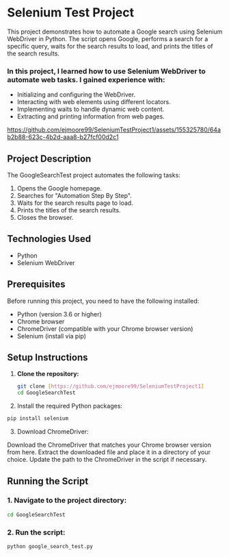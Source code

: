 # Selenium Test Project
 
This project demonstrates how to automate a Google search using Selenium WebDriver in Python. The script opens Google, performs a search for a specific query, waits for the search results to load, and prints the titles of the search results.

### In this project, I learned how to use Selenium WebDriver to automate web tasks. I gained experience with:
- Initializing and configuring the WebDriver.
- Interacting with web elements using different locators.
- Implementing waits to handle dynamic web content.
- Extracting and printing information from web pages.


https://github.com/ejmoore99/SeleniumTestProject1/assets/155325780/64ab2b88-623c-4b2d-aaa8-b27fcf00d2c1

## Project Description

The GoogleSearchTest project automates the following tasks:
1. Opens the Google homepage.
2. Searches for "Automation Step By Step".
3. Waits for the search results page to load.
4. Prints the titles of the search results.
5. Closes the browser.

## Technologies Used

- Python
- Selenium WebDriver

## Prerequisites

Before running this project, you need to have the following installed:

- Python (version 3.6 or higher)
- Chrome browser
- ChromeDriver (compatible with your Chrome browser version)
- Selenium (install via pip)

## Setup Instructions

1. **Clone the repository:**
   ```bash
   git clone [https://github.com/ejmoore99/SeleniumTestProject1]
   cd GoogleSearchTest
   
 2. Install the required Python packages:

```bash
pip install selenium
```
3. Download ChromeDriver:

Download the ChromeDriver that matches your Chrome browser version from here.
Extract the downloaded file and place it in a directory of your choice. Update the path to the ChromeDriver in the script if necessary.

## Running the Script
### 1. Navigate to the project directory:

```bash
cd GoogleSearchTest
```

### 2. Run the script:

```bash
python google_search_test.py
```
